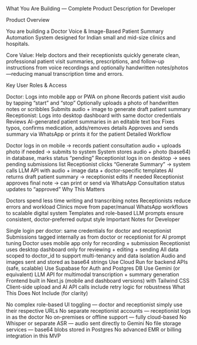 
What You Are Building — Complete Product Description for Developer

Product Overview

You are building a Doctor Voice & Image-Based Patient Summary Automation System designed for Indian small and mid-size clinics and hospitals.

Core Value:
Help doctors and their receptionists quickly generate clean, professional patient visit summaries, prescriptions, and follow-up instructions from voice recordings and optionally handwritten notes/photos—reducing manual transcription time and errors.

Key User Roles & Access

Doctor:
Logs into mobile app or PWA on phone
Records patient visit audio by tapping “start” and “stop”
Optionally uploads a photo of handwritten notes or scribbles
Submits audio + image to generate draft patient summary
Receptionist:
Logs into desktop dashboard with same doctor credentials
Reviews AI-generated patient summaries in an editable text box
Fixes typos, confirms medication, adds/removes details
Approves and sends summary via WhatsApp or prints it for the patient
Detailed Workflow

Doctor logs in on mobile → records patient consultation audio + uploads photo if needed → submits to system
System stores audio + photo (base64) in database, marks status “pending”
Receptionist logs in on desktop → sees pending submissions list
Receptionist clicks “Generate Summary” → system calls LLM API with audio + image data + doctor-specific templates
AI returns draft patient summary → receptionist edits if needed
Receptionist approves final note → can print or send via WhatsApp
Consultation status updates to “approved”
Why This Matters

Doctors spend less time writing and transcribing notes
Receptionists reduce errors and workload
Clinics move from paper/manual WhatsApp workflows to scalable digital system
Templates and role-based LLM prompts ensure consistent, doctor-preferred output style
Important Notes for Developer

Single login per doctor: same credentials for doctor and receptionist
Submissions tagged internally as from doctor or receptionist for AI prompt tuning
Doctor uses mobile app only for recording + submission
Receptionist uses desktop dashboard only for reviewing + editing + sending
All data scoped to doctor_id to support multi-tenancy and data isolation
Audio and images sent and stored as base64 strings
Use Cloud Run for backend APIs (safe, scalable)
Use Supabase for Auth and Postgres DB
Use Gemini (or equivalent) LLM API for multimodal transcription + summary generation
Frontend built in Next.js (mobile and dashboard versions) with Tailwind CSS
Client-side upload and AI API calls include retry logic for robustness
What This Does Not Include (for clarity)

No complex role-based UI toggling — doctor and receptionist simply use their respective URLs
No separate receptionist accounts — receptionist logs in as the doctor
No on-premises or offline support — fully cloud-based
No Whisper or separate ASR — audio sent directly to Gemini
No file storage services — base64 blobs stored in Postgres
No advanced EMR or billing integration in this MVP
